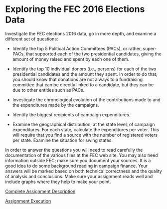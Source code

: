 # Exploring the FEC 2016 Elections Data

Investigate the FEC elections 2016 data, go in more depth, and examine a different set of questions:
- Identify the top 5 Political Action Committees (PACs), or rather, super-PACs, that supported each of the two presidential candidates, giving the amount of money raised and spent by each one of them.

- Identify the top 10 individual donors (i.e., persons) for each of the two presidential candidates and the amount they spent. In order to do that, you should know that donations are not always to a fundraising committee that can be directly linked to a candidate, but they can be due to other entities such as PACs.

- Investigate the chronological evolution of the contributions made to and the expenditures made by the campaigns.

- Identify the biggest recipients of campaign expenditures.

- Examine the geographical distribution, at the state level, of campaign expenditures. For each state, calculate the expenditures per voter. This will require that you find a source with the number of registered voters per state. Examine the situation for swing states.

In order to answer the questions you will need to read carefully the documentation of the various files at the FEC web site. You may also need information outside FEC; make sure you document your sources. It is a good idea to do some background reading in campaign finance. Your answers will be marked based on both technical correctness and the quality of analysis and conclusions. Make sure your assignment reads well and include graphs where they help to make your point.

[Complete Assignment Description](https://github.com/stef4k/Applied-Machine-Learning-assignments/blob/main/assignment%201/assignment1_description.ipynb)

[Assignment Execution](https://github.com/stef4k/Applied-Machine-Learning-assignments/blob/main/assignment%201/assignment1_solution.ipynb)
